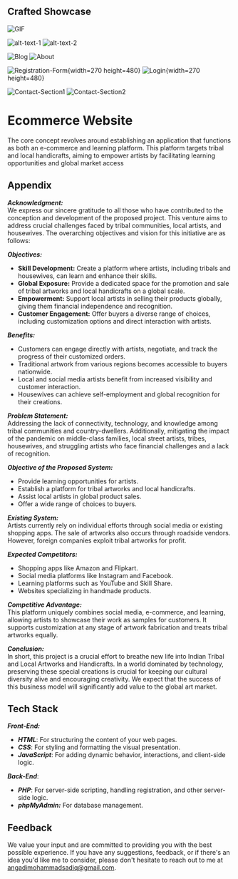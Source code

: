 
## Crafted Showcase

![GIF](https://media.giphy.com/media/v1.Y2lkPTc5MGI3NjExN2RnaW9qNnJ5bGF6bHo0bjZvdGVtcGR0MDJoOG0zeHQ1M2FiM2VsYiZlcD12MV9pbnRlcm5hbF9naWZfYnlfaWQmY3Q9Zw/ooh9FuvKSME9tuyB4k/giphy-downsized-large.gif)

![alt-text-1](https://i.ibb.co/7SmXxYF/Screenshot-2023-12-25-at-12-40-48-PM.png) ![alt-text-2](https://i.ibb.co/GQWH8fH/Screenshot-2023-12-23-at-12-35-50-AM.png "title-2")

![Blog](https://i.ibb.co/tC50MZm/Screenshot-2023-12-25-at-12-41-28-PM.png) ![About](https://i.ibb.co/vL5ZBcY/Screenshot-2023-12-23-at-12-36-35-AM.png)

![Registration-Form](https://i.ibb.co/PYK7Z8G/Screenshot-2023-12-23-at-12-38-05-AM.png){width=270 height=480} ![Login](https://i.ibb.co/wckPyqC/Screenshot-2023-12-25-at-12-48-07-PM.png){width=270 height=480}


![Contact-Section1](https://i.ibb.co/tPhDZ4m/Screenshot-2023-12-23-at-12-37-09-AM.png) ![Contact-Section2](https://i.ibb.co/gmVL2nj/Screenshot-2023-12-25-at-1-19-11-PM.png)


# Ecommerce Website
The core concept revolves around establishing an application that functions as both an e-commerce and learning platform. This platform targets tribal and local handicrafts, aiming to empower artists by facilitating learning opportunities and global market access


## Appendix
***Acknowledgment:***                                         
We express our sincere gratitude to all those who have contributed to the conception and development of the proposed project. This venture aims to address crucial challenges faced by tribal communities, local artists, and housewives. The overarching objectives and vision for this initiative are as follows:

***Objectives:***
- **Skill Development:** Create a platform where artists, including tribals and housewives, can learn and enhance their skills.
- **Global Exposure:** Provide a dedicated space for the promotion and sale of tribal artworks and local handicrafts on a global scale.
- **Empowerment:** Support local artists in selling their products globally, giving them financial independence and recognition.
- **Customer Engagement:** Offer buyers a diverse range of choices, including customization options and direct interaction with artists.

***Benefits:***
- Customers can engage directly with artists, negotiate, and track the progress of their customized orders.
- Traditional artwork from various regions becomes accessible to buyers nationwide.
- Local and social media artists benefit from increased visibility and customer interaction.
- Housewives can achieve self-employment and global recognition for their creations.

***Problem Statement:***   
Addressing the lack of connectivity, technology, and knowledge among tribal communities and country-dwellers. Additionally, mitigating the impact of the pandemic on middle-class families, local street artists, tribes, housewives, and struggling artists who face financial challenges and a lack of recognition.

***Objective of the Proposed System:***
- Provide learning opportunities for artists.
- Establish a platform for tribal artworks and local handicrafts.
- Assist local artists in global product sales.
- Offer a wide range of choices to buyers.

***Existing System:***  
Artists currently rely on individual efforts through social media or existing shopping apps. The sale of artworks also occurs through roadside vendors. However, foreign companies exploit tribal artworks for profit.

***Expected Competitors:***
- Shopping apps like Amazon and Flipkart.
- Social media platforms like Instagram and Facebook.
- Learning platforms such as YouTube and Skill Share.
- Websites specializing in handmade products.

***Competitive Advantage:***  
This platform uniquely combines social media, e-commerce, and learning, allowing artists to showcase their work as samples for customers. It supports customization at any stage of artwork fabrication and treats tribal artworks equally.

***Conclusion:***  
In short, this project is a crucial effort to breathe new life into Indian Tribal and Local Artworks and Handicrafts. In a world dominated by technology, preserving these special creations is crucial for keeping our cultural diversity alive and encouraging creativity. We expect that the success of this business model will significantly add value to the global art market.


## Tech Stack
***Front-End:***                                               
- ***HTML***: For structuring the content of your web pages.       
- ***CSS***: For styling and formatting the visual presentation.  
- ***JavaScript***: For adding dynamic behavior, interactions, and client-side logic.

***Back-End***:  
- ***PHP***: For server-side scripting, handling registration, and other server-side logic.         
- ***phpMyAdmin:*** For database management.


## Feedback
We value your input and are committed to providing you with the best possible experience. If you have any suggestions, feedback, or if there's an idea you'd like me to consider, please don't hesitate to reach out to me at angadimohammadsadiq@gmail.com.
